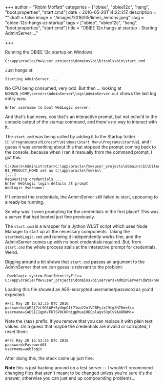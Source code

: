 +++
author = "Robin Moffatt"
categories = ["obiee", "obiee12c", "hang", "boot.properties", "start.cmd"]
date = 2016-05-20T14:22:21Z
description = ""
draft = false
image = "/images/2016/05/limes_lemons.jpeg"
slug = "obiee-12c-hangs-at-startup"
tags = ["obiee", "obiee12c", "hang", "boot.properties", "start.cmd"]
title = "OBIEE 12c hangs at startup - Starting AdminServer ..."

+++

Running the OBIEE 12c startup on Windows: 

    C:\app\oracle\fmw\user_projects\domains\bi\bitools\bin\start.cmd

Just hangs at: 

    Starting AdminServer ...

No CPU being consumed, very odd. But then ... looking at `DOMAIN_HOME\servers\AdminServer\logs\AdminServer.out` shows the last log entry was: 

    Enter username to boot WebLogic server:

And that's bad news, cos that's an interactive prompt, but not echo'd to the console output of the startup command, and there's no way to interact with it.

The `start.cmd` was being called by adding it to the Startup folder (`C:\ProgramData\Microsoft\Windows\Start Menu\Programs\StartUp`), and I guess it was something about this that stopped the prompt coming back to the console, because when I ran it manually from the command prompt, I got this: 

```
C:\Users\Administrator>C:\app\oracle\fmw\user_projects\domains\bi\bitools\bin\start.cmd
BI_PRODUCT_HOME set as C:\app\oracle\fmw\bi\
[...]
Requesting credentials ...
Enter Weblogic login details at prompt
Weblogic Username: 
```

If I entered the credentials, the AdminServer still failed to start, appearing to already be running. 

So why was it even prompting for the credentials in the first place? This was a server that had booted just fine previously. 

The `start.cmd` is a wrapper for a Jython WLST script which uses Node Manager to start up all the necessary components. Taking the `startWebLogic.cmd` and running it independently works fine, and the AdminServer comes up with no boot credentials required. But, from `start.cmd` the whole process stalls at the interactive prompt for credentials. Weird. 

Digging around a bit shows that `start.cmd` passes an argument to the AdminServer that we can guess is relevant to the problem: 

    -Dweblogic.system.BootIdentityFile=
    C:\app\oracle\fmw\user_projects\domains\bi\servers\AdminServer\data\nodemanager\boot.properties
Loading this file showed an AES-encrypted username/password as you'd expected: 

```
#Fri May 20 15:53:35 UTC 2016
password={AES}7zL9O1AP+5yVmpG1t71wu22m1VCBPyixC9tg8H78m+A\=
username={AES}IIqpK/FkTSV0CKPdigpMuaI0ECplaqv5Oplv9AoDRWM\=
```

Note the `{AES}` prefix. If you remove that you can replace it with plain text values. On a guess that maybe the credentials are invalid or corrupted, I reset them: 

```
#Fri May 20 15:53:35 UTC 2016
password=Password01
username=weblogic
```

After doing this, the stack came up just fine. 

**Note** this is just hacking around on a test server -- I wouldn't recommend changing files that aren't meant to be changed unless you're sure it's the answer, otherwise you can just end up compounding problems...